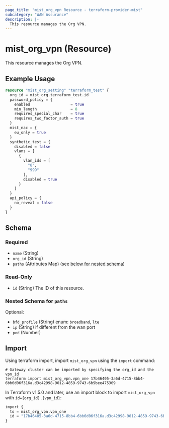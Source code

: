 ```yaml
---
page_title: "mist_org_vpn Resource - terraform-provider-mist"
subcategory: "WAN Assurance"
description: |-
  This resource manages the Org VPN.
---
```


# mist_org_vpn (Resource)

This resource manages the Org VPN.


## Example Usage

```terraform
resource "mist_org_setting" "terraform_test" {
  org_id = mist_org.terraform_test.id
  password_policy = {
    enabled                  = true
    min_length               = 8
    requires_special_char    = true
    requires_two_factor_auth = true
  }
  mist_nac = {
    eu_only = true
  }
  synthetic_test = {
    disabled = false
    vlans = [
      {
        vlan_ids = [
          "8",
          "999"
        ],
        disabled = true
      }
    ]
  }
  api_policy = {
    no_reveal = false
  }
}
```

<!-- schema generated by tfplugindocs -->
## Schema

### Required

- `name` (String)
- `org_id` (String)
- `paths` (Attributes Map) (see [below for nested schema](#nestedatt--paths))

### Read-Only

- `id` (String) The ID of this resource.

<a id="nestedatt--paths"></a>
### Nested Schema for `paths`

Optional:

- `bfd_profile` (String) enum: `broadband`, `lte`
- `ip` (String) if different from the wan port
- `pod` (Number)



## Import
Using terraform import, import `mist_org_vpn` using the `import` command:
```shell
# Gateway cluster can be imported by specifying the org_id and the vpn_id
terraform import mist_org_vpn.vpn_one 17b46405-3a6d-4715-8bb4-6bb6d06f316a.d3c42998-9012-4859-9743-6b9bee475309
```


In Terraform v1.5.0 and later, use an import block to import `mist_org_vpn` with `id={org_id}.{vpn_id}`:

```tf
import {
  to = mist_org_vpn.vpn_one
  id = "17b46405-3a6d-4715-8bb4-6bb6d06f316a.d3c42998-9012-4859-9743-6b9bee475309"
}
```